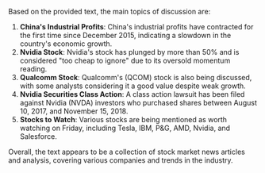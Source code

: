 Based on the provided text, the main topics of discussion are:

1. **China's Industrial Profits**: China's industrial profits have contracted for the first time since December 2015, indicating a slowdown in the country's economic growth.
2. **Nvidia Stock**: Nvidia's stock has plunged by more than 50% and is considered "too cheap to ignore" due to its oversold momentum reading.
3. **Qualcomm Stock**: Qualcomm's (QCOM) stock is also being discussed, with some analysts considering it a good value despite weak growth.
4. **Nvidia Securities Class Action**: A class action lawsuit has been filed against Nvidia (NVDA) investors who purchased shares between August 10, 2017, and November 15, 2018.
5. **Stocks to Watch**: Various stocks are being mentioned as worth watching on Friday, including Tesla, IBM, P&G, AMD, Nvidia, and Salesforce.

Overall, the text appears to be a collection of stock market news articles and analysis, covering various companies and trends in the industry.